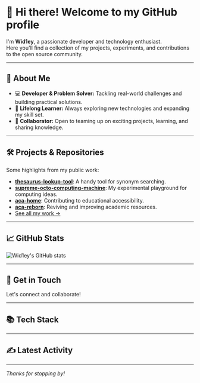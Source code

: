 # 👋 Hi there! Welcome to my GitHub profile

I'm **Wid1ey**, a passionate developer and technology enthusiast.  
Here you'll find a collection of my projects, experiments, and contributions to the open source community.

---

## 🚀 About Me

- 💻 **Developer & Problem Solver:** Tackling real-world challenges and building practical solutions.
- 🌱 **Lifelong Learner:** Always exploring new technologies and expanding my skill set.
- 🤝 **Collaborator:** Open to teaming up on exciting projects, learning, and sharing knowledge.

---

## 🛠️ Projects & Repositories

Some highlights from my public work:

- [**thesaurus-lookup-tool**](https://github.com/Wid1ey/thesaurus-lookup-tool): A handy tool for synonym searching.
- [**supreme-octo-computing-machine**](https://github.com/Wid1ey/supreme-octo-computing-machine): My experimental playground for computing ideas.
- [**aca-home**](https://github.com/success-repository/aca-home): Contributing to educational accessibility.
- [**aca-reborn**](https://github.com/success-repository/aca-reborn): Reviving and improving academic resources.
- [See all my work →](https://github.com/Wid1ey?tab=repositories)

---

## 📈 GitHub Stats

![Wid1ey's GitHub stats](https://github-readme-stats.vercel.app/api?username=Wid1ey&show_icons=true&hide=prs&count_private=true&theme=github_dark)

---

## 🤖 Get in Touch

Let's connect and collaborate!

<!-- Add your social links below (e.g., LinkedIn, Twitter, personal website, email) -->

---

## 📚 Tech Stack

<!-- List your top programming languages, frameworks, and tools here -->

---

## ✍️ Latest Activity

<!-- Optionally embed GitHub activity or recent blog posts -->

---

_Thanks for stopping by!_
